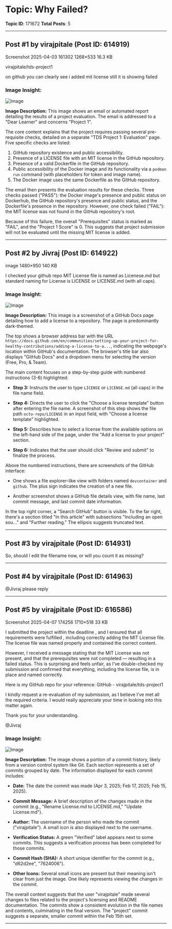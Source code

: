 # Topic: Why Failed?
**Topic ID**: 171672
**Total Posts**: 5

---

## Post #1 by virajpitale (Post ID: 614919)
Screenshot 2025-04-03 161302
1268×533 16.3 KB


virajpitale/tds-project1

on github you can clearly see i added mit license still it is showing failed

### Image Insight:
![Image](https://europe1.discourse-cdn.com/flex013/uploads/iitm/original/3X/d/d/dd486ca8bb6ad3279af98783a50cbc232f3fd8e6.png)

**Image Description:** This image shows an email or automated report detailing the results of a project evaluation.  The email is addressed to a "Dear Learner" and concerns "Project 1".

The core content explains that the project requires passing several pre-requisite checks, detailed on a separate "TDS Project 1: Evaluation" page.  Five specific checks are listed:

1.  GitHub repository existence and public accessibility.
2.  Presence of a LICENSE file with an MIT license in the GitHub repository.
3.  Presence of a valid Dockerfile in the GitHub repository.
4.  Public accessibility of the Docker image and its functionality via a `podman run` command (with placeholders for token and image name).
5.  The Docker image uses the same Dockerfile as the GitHub repository.

The email then presents the evaluation results for these checks.  Three checks passed ("PASS"): the Docker image's presence and public status on Dockerhub, the GitHub repository's presence and public status, and the Dockerfile's presence in the repository. However, one check failed ("FAIL"): the MIT license was not found in the GitHub repository's root.

Because of this failure, the overall "Prerequisites" status is marked as "FAIL", and the "Project 1 Score" is 0.  This suggests that project submission will not be evaluated until the missing MIT license is added.

---

## Post #2 by Jivraj (Post ID: 614922)
image
1480×950 140 KB


I checked your github repo MIT License file is named as 
Licenese.md
 but standard naming for License is LICENSE or LICENSE.md (with all caps).

### Image Insight:
![Image](https://europe1.discourse-cdn.com/flex013/uploads/iitm/optimized/3X/b/2/b2559e16f3dcfa20be7636f41868bec610f2ad1e_2_690x442.png)

**Image Description:** This image is a screenshot of a GitHub Docs page detailing how to add a license to a repository.  The page is predominantly dark-themed.

The top shows a browser address bar with the URL  `https://docs.github.com/en/communities/setting-up-your-project-for-healthy-contributions/adding-a-license-to-a...`, indicating the webpage's location within GitHub's documentation.  The browser's title bar also displays "GitHub Docs" and a dropdown menu for selecting the version (Free, Pro, & Team).

The main content focuses on a step-by-step guide with numbered instructions (3-6) highlighted:

* **Step 3:**  Instructs the user to type `LICENSE` or `LICENSE.md` (all caps) in the file name field.

* **Step 4:**  Directs the user to click the "Choose a license template" button after entering the file name.  A screenshot of this step shows the file path `octo-repo/LICENSE` in an input field, with "Choose a license template" highlighted.

* **Step 5:** Describes how to select a license from the available options on the left-hand side of the page, under the "Add a license to your project" section.

* **Step 6:**  Indicates that the user should click "Review and submit" to finalize the process.

Above the numbered instructions, there are screenshots of the GitHub interface:

* One shows a file explorer-like view with folders named `devcontainer` and `github`.  The plus sign indicates the creation of a new file.

* Another screenshot shows a GitHub file details view, with file name, last commit message, and last commit date information.

In the top right corner, a "Search GitHub" button is visible. To the far right, there's a section titled "In this article" with subsections "Including an open sou..." and "Further reading." The ellipsis suggests truncated text.

---

## Post #3 by virajpitale (Post ID: 614931)
So, should I edit the filename now, or will you count it as missing?

---

## Post #4 by virajpitale (Post ID: 614963)
@Jivraj
 please reply

---

## Post #5 by virajpitale (Post ID: 616586)
Screenshot 2025-04-07 174256
1710×518 33 KB

I submitted the project 
within the deadline
, and I ensured that 
all requirements were fulfilled
, including correctly adding the MIT License file. The license file was named properly and contained the correct content.


However, I received a message stating that the MIT License was not present, and that the prerequisites were not completed — resulting in a failed status. This is surprising and feels unfair, as I’ve double-checked my submission and confirmed that everything, including the license file, is in place and named correctly.


Here is my GitHub repo for your reference: 
GitHub - virajpitale/tds-project1


I kindly request a re-evaluation of my submission, as I believe I’ve met all the required criteria. I would really appreciate your time in looking into this matter again.


Thank you for your understanding.


@Jivraj

### Image Insight:
![Image](https://europe1.discourse-cdn.com/flex013/uploads/iitm/optimized/3X/2/9/29a6882ebe14812a2abcbaa3dc18405d45ec6111_2_690x209.png)

**Image Description:** The image shows a portion of a commit history, likely from a version control system like Git.  Each section represents a set of commits grouped by date.  The information displayed for each commit includes:

* **Date:** The date the commit was made (Apr 3, 2025; Feb 17, 2025; Feb 15, 2025).

* **Commit Message:** A brief description of the changes made in the commit (e.g., "Rename License.md to LICENSE.md," "Update License.md").

* **Author:** The username of the person who made the commit ("virajpitale").  A small icon is also displayed next to the username.

* **Verification Status:** A green "Verified" label appears next to some commits.  This suggests a verification process has been completed for those commits.

* **Commit Hash (SHA):** A short unique identifier for the commit (e.g., "d62d2ee", "7624006").

* **Other Icons:** Several small icons are present but their meaning isn't clear from just the image.  One likely represents viewing the changes in the commit.

The overall context suggests that the user "virajpitale" made several changes to files related to the project's licensing and README documentation.  The commits show a consistent evolution in the file names and contents, culminating in the final version.  The "project" commit suggests a separate, smaller commit within the Feb 15th set.

---
